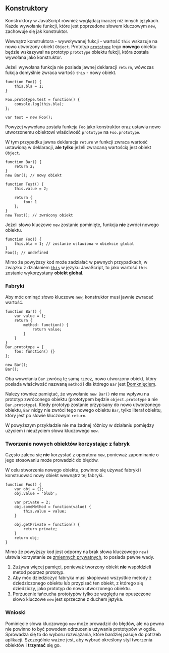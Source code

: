 ## Konstruktory 

Konstruktory w JavaScript również wyglądają inaczej niż innych językach. Każde 
wywołanie funkcji, które jest poprzedone słowem kluczowym `new`, zachowuje się 
jak konstruktor. 

Wewnątrz konstruktora - wywoływanej fukcji - wartość `this` wskazuje na 
nowo utworzony obiekt `Object`. Prototyp [`prototype`](#object.prototype) tego 
**nowego** obiektu będzie wskazywał na prototyp `prototype` obiektu fukcji, 
która została wywołana jako konstruktor.

Jeżeli wywołana funkcja nie posiada jawnej deklaracji `return`, wówczas 
fukcja domyślnie zwraca wartość `this` - nowy obiekt.

    function Foo() {
        this.bla = 1;
    }

    Foo.prototype.test = function() {
        console.log(this.bla);
    };

    var test = new Foo();

Powyżej wywołana została funkcja `Foo` jako konstruktor oraz ustawia 
nowo utworzonemu obiektowi właściwość `prototype` na `Foo.prototype`.

W tym przypadku jawna deklaracja `return` w funkcji zwraca wartość 
ustawioną w deklaracji, **ale tylko** jeżeli zwracaną wartością jest 
obiekt `Object`.

    function Bar() {
        return 2;
    }
    new Bar(); // nowy obiekt

    function Test() {
        this.value = 2;

        return {
            foo: 1
        };
    }
    new Test(); // zwrócony obiekt

Jeżeli słowo kluczowe `new` zostanie pominięte, funkcja **nie** zwróci nowego 
obiektu.

    function Foo() {
        this.bla = 1; // zostanie ustawiona w obiekcie global
    }
    Foo(); // undefined

Mimo że powyższy kod może zadziałać w pewnych przypadkach, w związku 
z działaniem [`this`](#function.this) w języku JavaScript, to jako 
wartość `this` zostanie wykorzystany **obiekt global**.

### Fabryki

Aby móc ominąć słowo kluczowe `new`, konstruktor musi jawnie zwracać wartość.

    function Bar() {
        var value = 1;
        return {
            method: function() {
                return value;
            }
        }
    }
    Bar.prototype = {
        foo: function() {}
    };

    new Bar();
    Bar();

Oba wywołania `Bar` zwrócą tę samą rzecz, nowo utworzony obiekt, który posiada 
właściwość nazwaną `method` i dla którego `Bar` jest [Domknięciem](#function.closures).

Należy również pamiętać, że wywołanie `new Bar()` **nie** ma wpływu na 
prototyp zwróconego obiektu (prototypem będzie `object.prototype` a nie `Bar.prototype`). 
Kiedy prototyp zostanie przypisany do nowo utworzonego obiektu, `Bar` nidgy 
nie zwróci tego nowego obiektu `Bar`, tylko literał obiektu, który jest po 
słowie kluczowym `return`.

W powyższym przykładzie nie ma żadnej różnicy w działaniu pomiędzy użyciem 
i nieużyciem słowa kluczowego `new`.

### Tworzenie nowych obiektów korzystając z fabryk

Często zaleca się **nie** korzystać z operatora `new`, ponieważ zapominanie
o jego stosowaniu może prowadzić do błędów.

W celu stworzenia nowego obiektu, powinno się używać fabryki i konstruować 
nowy obiekt wewnątrz tej fabryki.

    function Foo() {
        var obj = {};
        obj.value = 'blub';

        var private = 2;
        obj.someMethod = function(value) {
            this.value = value;
        }

        obj.getPrivate = function() {
            return private;
        }
        return obj;
    }


Mimo że powyższy kod jest odporny na brak słowa kluczowego `new` i ułatwia 
korzystanie ze [zmiennych prywatnych](#function.closures), to posiada 
pewne wady.

 1. Zużywa więcej pamięci, ponieważ tworzony obiekt **nie** współdzieli metod 
    poprzez prototyp.
 2. Aby móc dziedziczyć fabryka musi skopiować wszystkie metody z dziedziczonego 
    obiektu lub przypisać ten obiekt, z którego się dziedziczy, jako prototyp 
    do nowo utworzonego obiektu.
 3. Porzucenie łańcucha prototypów tylko ze względu na opuszczone słowo kluczowe
    `new` jest sprzeczne z duchem języka.

### Wnioski

Pominięcie słowa kluczowego `new` może prowadzić do błędów, ale na pewno nie 
powinno to być powodem odrzucenia używania prototypów w ogóle. Sprowadza się to 
do wyboru rozwiązania, które bardziej pasuje do potrzeb aplikacji. Szczególnie 
ważne jest, aby wybrać określony styl tworzenia obiektów i **trzymać** się go.

